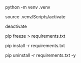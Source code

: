 <!-- virtual env create  -->
python -m venv .venv

<!-- virtual env activate (Git-Bash) -->
source .venv/Scripts/activate  

<!-- virtual env deactivate (Git-Bash) -->
deactivate

 <!-- for creating requirements.txt -->
pip freeze > requirements.txt 

 <!-- for installing requirements.txt -->
pip install -r requirements.txt 

 <!-- how to remove all the packages in a virtual env -->
pip uninstall -r requirements.txt -y